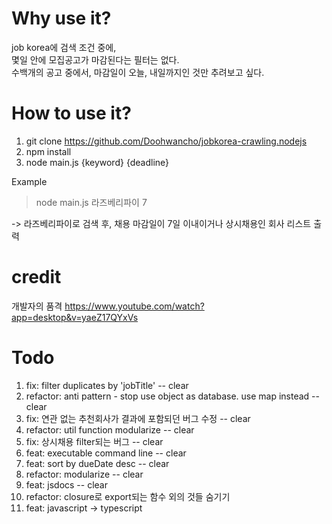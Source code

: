 # Why use it?
job korea에 검색 조건 중에,\
몇일 안에 모집공고가 마감된다는 필터는 없다.\
수백개의 공고 중에서, 마감일이 오늘, 내일까지인 것만 추려보고 싶다.


# How to use it?
1. git clone https://github.com/Doohwancho/jobkorea-crawling.nodejs
2. npm install
3. node main.js {keyword} {deadline}

Example

> node main.js 라즈베리파이 7

-> 라즈베리파이로 검색 후, 채용 마감일이 7일 이내이거나 상시채용인 회사 리스트 출력

# credit
개발자의 품격
https://www.youtube.com/watch?app=desktop&v=yaeZ17QYxVs


# Todo
1. fix: filter duplicates by 'jobTitle' -- clear
2. refactor: anti pattern - stop use object as database. use map instead -- clear
3. fix: 연관 없는 추천회사가 결과에 포함되던 버그 수정 -- clear
4. refactor: util function modularize -- clear
5. fix: 상시채용 filter되는 버그 -- clear
6. feat: executable command line -- clear
7. feat: sort by dueDate desc -- clear
8. refactor: modularize -- clear
9. feat: jsdocs -- clear
10. refactor: closure로 export되는 함수 외의 것들 숨기기
11. feat: javascript -> typescript
